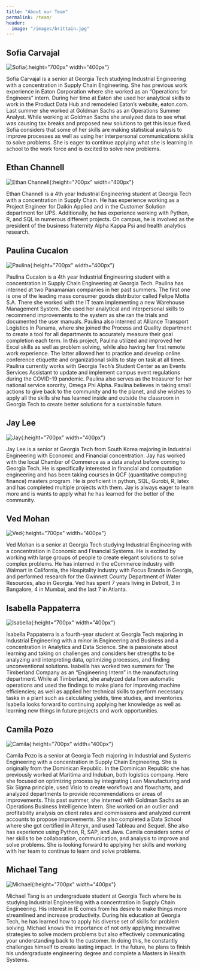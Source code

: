 ```yaml
---
title: "About our Team"
permalink: /team/
header:
  image: "/images/brittain.jpg"
---
```


## Sofia Carvajal

![Sofia](https://github.com/ved-mohan/minimal-mistakes/blob/master/images/Sofia.jpeg?raw=true){:height="700px" width="400px"}

Sofia Carvajal is a senior at Georgia Tech studying Industrial Engineering with a concentration in Supply Chain Engineering. She has previous work experience in Eaton Corporation where she worked as an “Operations for Engineers” intern. During her time at Eaton she used her analytical skills to work in the Product Data Hub and remodeled Eaton’s website, eaton.com. Last summer she worked at Goldman Sachs as an Operations Summer Analyst. While working at Goldman Sachs she analyzed data to see what was causing tax breaks and proposed new solutions to get this issue fixed. Sofia considers that some of her skills are making statistical analysis to improve processes as well as using her interpersonal communications skills to solve problems. She is eager to continue applying what she is learning in school to the work force and is excited to solve new problems.

## Ethan Channell

![Ethan Channell](https://github.com/ved-mohan/minimal-mistakes/blob/master/images/Ethan.PNG?raw=true){:height="700px" width="400px"}

Ethan Channell is a 4th year Industrial Engineering student at Georgia Tech with a concentration in Supply Chain. He has experience working as a Project Engineer for Daikin Applied and in the Customer Solution department for UPS. Additionally, he has experience working with Python, R, and SQL in numerous different projects. On campus, he is involved as the president of the business fraternity Alpha Kappa Psi and health analytics research.

## Paulina Cucalon

![Paulina](https://github.com/ved-mohan/minimal-mistakes/blob/master/images/Paulina.jpg?raw=true){:height="700px" width="400px"}

Paulina Cucalon is a 4th year Industrial Engineering student with a concentration in Supply Chain Engineering at Georgia Tech.
Paulina has interned at two Panamanian companies in her past summers. The first one is one of the leading mass consumer goods distributor called Felipe Motta S.A. There she worked with the IT team implementing a new Warehouse Management System. She used her analytical and interpersonal skills to recommend improvements to the system as she ran the trials and documented the user manuals.
Paulina also interned at Alliance Transport Logistics in Panama, where she joined the Process and Quality department to create a tool for all departments to accurately measure their goal completion each term. In this project, Paulina utilized and improved her Excel skills as well as problem solving, while also having her first remote work experience. The latter allowed her to practice and develop online conference etiquette and organizational skills to stay on task at all times.
Paulina currently works with Georgia Tech’s Student Center as an Events Services Assistant to update and implement campus event regulations during the COVID-19 pandemic. Paulina also serves as the treasurer for her national service sorority, Omega Phi Alpha. Paulina believes in taking small actions to give back to the community and to the planet, and she wishes to apply all the skills she has learned inside and outside the classroom in Georgia Tech to create better solutions for a sustainable future.

## Jay Lee

![Jay](https://github.com/ved-mohan/minimal-mistakes/blob/master/images/Jay.jpeg?raw=true){:height="700px" width="400px"}

Jay Lee is a senior at Georgia Tech from South Korea majoring in Industrial Engineering with Economic and Financial concentration. Jay has worked with the local Chamber of Commerce as a data analyst before coming to Georgia Tech. He is specifically interested in financial and computation engineering and has been taking courses in QCF (quantitative computing finance) masters program. He is proficient in python, SQL, Gurobi, R, latex and has completed multiple projects with them. Jay is always eager to learn more and is wants to apply what he has learned for the better of the community.

## Ved Mohan

![Ved](https://github.com/ved-mohan/minimal-mistakes/blob/master/images/VED.png?raw=true){:height="700px" width="400px"}

Ved Mohan is a senior at Georgia Tech studying Industrial Engineering with a concentration in Economic and Financial Systems. He is excited by working with large groups of people to create elegant solutions to solve complex problems. He has interned in the eCommerce industry with Walmart in California, the Hospitality industry with Focus Brands in Georgia, and performed research for the Gwinnett County Department of Water Resources, also in Georgia. Ved has spent 7 years living in Detroit, 3 in Bangalore, 4 in Mumbai, and the last 7 in Atlanta.

## Isabella Pappaterra

![Isabella](https://github.com/ved-mohan/minimal-mistakes/blob/master/images/Isabella.jpg?raw=true){:height="700px" width="400px"}

Isabella Pappaterra is a fourth-year student at Georgia Tech majoring in Industrial Engineering with a minor in Engineering and Business and a concentration in Analytics and Data Science. She is passionate about learning and taking on challenges and considers her strengths to be analyzing and interpreting data, optimizing processes, and finding unconventional solutions. Isabella has worked two summers for The Timberland Company as an “Engineering Intern” in the manufacturing department. While at Timberland, she analyzed data from automatic operations and used the findings to make plans for improving machine efficiencies; as well as applied her technical skills to perform necessary tasks in a plant such as calculating yields, time studies, and inventories. Isabella looks forward to continuing applying her knowledge as well as learning new things in future projects and work opportunities.  

## Camila Pozo

![Camila](https://github.com/ved-mohan/minimal-mistakes/blob/master/images/Camila.jpg?raw=true){:height="700px" width="400px"}

Camila Pozo is a senior at Georgia Tech majoring in Industrial and Systems Engineering with a concentration in Supply Chain Engineering. She is originally from the Dominican Republic. In the Dominican Republic she has previously worked at Maritima and Induban, both logistics company. Here she focused on optimizing process by integrating Lean Manufacturing and Six Sigma principle, used Visio to create workflows and flowcharts, and analyzed departments to provide recommendations or areas of improvements. This past summer, she interned with Goldman Sachs as an Operations Business Intelligence Intern. She worked on an outlier and profitability analysis on client rates and commissions and analyzed current accounts to propose improvements. She also completed a Data School where she got certified in Alteryx, and used Tableau and Sequel. She also has experience using Python, R, SAP, and Java. Camila considers some of her skills to be collaboration, communication, and analysis to improve and solve problems. She is looking forward to applying her skills and working with her team to continue to learn and solve problems.

## Michael Tang

![Michael](https://github.com/ved-mohan/minimal-mistakes/blob/master/images/Michael.jpg?raw=true){:height="700px" width="400px"}

Michael Tang is an undergraduate student at Georgia Tech where he is studying Industrial Engineering with a concentration in Supply Chain Engineering. His interest in IE comes from his desire to make things more streamlined and increase productivity. During his education at Georgia Tech, he has learned how to apply his diverse set of skills for
problem solving. Michael knows the importance of not only applying innovative strategies to solve modern problems but also effectively communicating your understanding back to the customer. In doing this, he constantly challenges himself to create lasting impact. In the future, he plans to finish his undergraduate engineering degree and complete a Masters in Health Systems.
